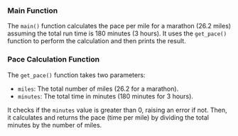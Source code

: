 ### Main Function
The `main()` function calculates the pace per mile for a marathon (26.2 miles) assuming the total run time is 180 minutes (3 hours). 
It uses the `get_pace()` function to perform the calculation and then prints the result.

### Pace Calculation Function
The `get_pace()` function takes two parameters:
- `miles`: The total number of miles (26.2 for a marathon).
- `minutes`: The total time in minutes (180 minutes for 3 hours).

It checks if the `minutes` value is greater than 0, raising an error if not. 
Then, it calculates and returns the pace (time per mile) by dividing the total minutes by the number of miles.
